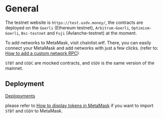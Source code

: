 # General

The testnet website is `https://test.usdv.money/`, the contracts are deployed on the `Goerli` (Ethereum testnet), `Arbitrum-Goerli`, `Optimism-Goerli`, `Bsc-testnet` and `Fuji` (Avlanche-testnet) at the moment.

To add networks to MetaMask, visit chainlist.wtf. There, you can easily connect your MetaMask and add networks with just a few clicks. (refer to: [How to add a custom network RPC](https://support.metamask.io/hc/en-us/articles/360043227612-How-to-add-a-custom-network-RPC))

`STBT` and `USDC` are mocked contracts, and `USDV` is the same version of the mainnet.

## Deployment

[Deplopyments](../contracts/deployments.md)

please refer to [How to display tokens in MetaMask](https://support.metamask.io/hc/en-us/articles/360015489031-How-to-display-tokens-in-MetaMask#h_01FWH492CHY60HWPC28RW0872H) if you want to import `STBT` and `USDV` to MetaMask.
